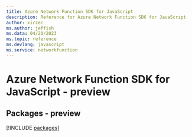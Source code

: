 ```yaml
---
title: Azure Network Function SDK for JavaScript
description: Reference for Azure Network Function SDK for JavaScript
author: xirzec
ms.author: jeffish
ms.data: 04/20/2023
ms.topic: reference
ms.devlang: javascript
ms.service: networkfunction
---
```

# Azure Network Function SDK for JavaScript - preview
## Packages - preview
[!INCLUDE [packages](network-function-index.md)]